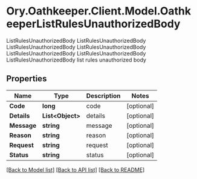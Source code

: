 # Ory.Oathkeeper.Client.Model.OathkeeperListRulesUnauthorizedBody
ListRulesUnauthorizedBody ListRulesUnauthorizedBody ListRulesUnauthorizedBody ListRulesUnauthorizedBody ListRulesUnauthorizedBody ListRulesUnauthorizedBody ListRulesUnauthorizedBody list rules unauthorized body
## Properties

Name | Type | Description | Notes
------------ | ------------- | ------------- | -------------
**Code** | **long** | code | [optional] 
**Details** | **List&lt;Object&gt;** | details | [optional] 
**Message** | **string** | message | [optional] 
**Reason** | **string** | reason | [optional] 
**Request** | **string** | request | [optional] 
**Status** | **string** | status | [optional] 

[[Back to Model list]](../README.md#documentation-for-models) [[Back to API list]](../README.md#documentation-for-api-endpoints) [[Back to README]](../README.md)

